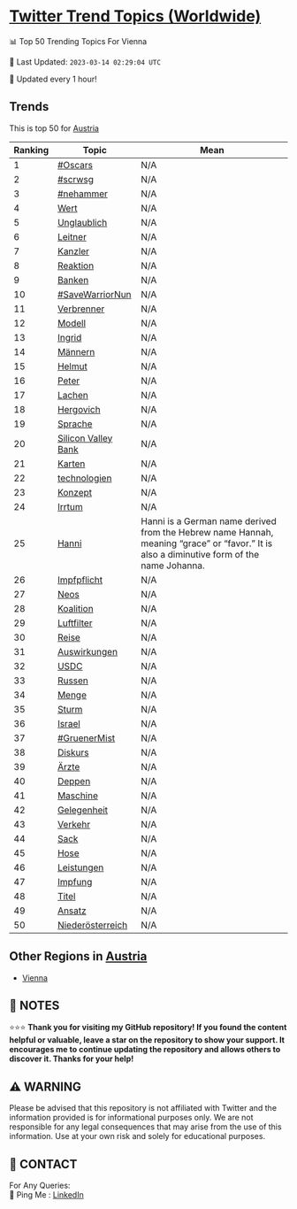 [Twitter Trend Topics (Worldwide)](https://github.com/ErcinDedeoglu/Twitter-Trend-Topics)
==========


📊 Top 50 Trending Topics For Vienna

📆 Last Updated: `2023-03-14 02:29:04 UTC`

🔧 Updated every 1 hour!


## Trends

This is top 50 for [Austria](</Austria>)

| Ranking | Topic | Mean |
| ------- | ------------ | ------------ |
| 1 | [#Oscars](http://twitter.com/search?q=%23Oscars) | N/A |
| 2 | [#scrwsg](http://twitter.com/search?q=%23scrwsg) | N/A |
| 3 | [#nehammer](http://twitter.com/search?q=%23nehammer) | N/A |
| 4 | [Wert](http://twitter.com/search?q=Wert) | N/A |
| 5 | [Unglaublich](http://twitter.com/search?q=Unglaublich) | N/A |
| 6 | [Leitner](http://twitter.com/search?q=Leitner) | N/A |
| 7 | [Kanzler](http://twitter.com/search?q=Kanzler) | N/A |
| 8 | [Reaktion](http://twitter.com/search?q=Reaktion) | N/A |
| 9 | [Banken](http://twitter.com/search?q=Banken) | N/A |
| 10 | [#SaveWarriorNun](http://twitter.com/search?q=%23SaveWarriorNun) | N/A |
| 11 | [Verbrenner](http://twitter.com/search?q=Verbrenner) | N/A |
| 12 | [Modell](http://twitter.com/search?q=Modell) | N/A |
| 13 | [Ingrid](http://twitter.com/search?q=Ingrid) | N/A |
| 14 | [Männern](http://twitter.com/search?q=M%c3%a4nnern) | N/A |
| 15 | [Helmut](http://twitter.com/search?q=Helmut) | N/A |
| 16 | [Peter](http://twitter.com/search?q=Peter) | N/A |
| 17 | [Lachen](http://twitter.com/search?q=Lachen) | N/A |
| 18 | [Hergovich](http://twitter.com/search?q=Hergovich) | N/A |
| 19 | [Sprache](http://twitter.com/search?q=Sprache) | N/A |
| 20 | [Silicon Valley Bank](http://twitter.com/search?q=Silicon+Valley+Bank) | N/A |
| 21 | [Karten](http://twitter.com/search?q=Karten) | N/A |
| 22 | [technologien](http://twitter.com/search?q=technologien) | N/A |
| 23 | [Konzept](http://twitter.com/search?q=Konzept) | N/A |
| 24 | [Irrtum](http://twitter.com/search?q=Irrtum) | N/A |
| 25 | [Hanni](http://twitter.com/search?q=Hanni) | Hanni is a German name derived from the Hebrew name Hannah, meaning “grace” or “favor.” It is also a diminutive form of the name Johanna. |
| 26 | [Impfpflicht](http://twitter.com/search?q=Impfpflicht) | N/A |
| 27 | [Neos](http://twitter.com/search?q=Neos) | N/A |
| 28 | [Koalition](http://twitter.com/search?q=Koalition) | N/A |
| 29 | [Luftfilter](http://twitter.com/search?q=Luftfilter) | N/A |
| 30 | [Reise](http://twitter.com/search?q=Reise) | N/A |
| 31 | [Auswirkungen](http://twitter.com/search?q=Auswirkungen) | N/A |
| 32 | [USDC](http://twitter.com/search?q=USDC) | N/A |
| 33 | [Russen](http://twitter.com/search?q=Russen) | N/A |
| 34 | [Menge](http://twitter.com/search?q=Menge) | N/A |
| 35 | [Sturm](http://twitter.com/search?q=Sturm) | N/A |
| 36 | [Israel](http://twitter.com/search?q=Israel) | N/A |
| 37 | [#GruenerMist](http://twitter.com/search?q=%23GruenerMist) | N/A |
| 38 | [Diskurs](http://twitter.com/search?q=Diskurs) | N/A |
| 39 | [Ärzte](http://twitter.com/search?q=%c3%84rzte) | N/A |
| 40 | [Deppen](http://twitter.com/search?q=Deppen) | N/A |
| 41 | [Maschine](http://twitter.com/search?q=Maschine) | N/A |
| 42 | [Gelegenheit](http://twitter.com/search?q=Gelegenheit) | N/A |
| 43 | [Verkehr](http://twitter.com/search?q=Verkehr) | N/A |
| 44 | [Sack](http://twitter.com/search?q=Sack) | N/A |
| 45 | [Hose](http://twitter.com/search?q=Hose) | N/A |
| 46 | [Leistungen](http://twitter.com/search?q=Leistungen) | N/A |
| 47 | [Impfung](http://twitter.com/search?q=Impfung) | N/A |
| 48 | [Titel](http://twitter.com/search?q=Titel) | N/A |
| 49 | [Ansatz](http://twitter.com/search?q=Ansatz) | N/A |
| 50 | [Niederösterreich](http://twitter.com/search?q=Nieder%c3%b6sterreich) | N/A |



## Other Regions in [Austria](</Austria>)

* [Vienna](</Austria/Vienna.md>)



## 📝 NOTES

⭐⭐⭐ **Thank you for visiting my GitHub repository! If you found the content helpful or valuable, leave a star on the repository to show your support. It encourages me to continue updating the repository and allows others to discover it. Thanks for your help!**


## ⚠️ WARNING

Please be advised that this repository is not affiliated with Twitter and the information provided is for informational purposes only. We are not responsible for any legal consequences that may arise from the use of this information. Use at your own risk and solely for educational purposes.


## 📨 CONTACT

 For Any Queries:  
            🏓 Ping Me : [LinkedIn](https://www.linkedin.com/in/ercindedeoglu/)
